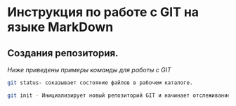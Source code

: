 # Инструкция по работе с GIT на языке MarkDown

## Создания репозитория. 

*Ниже приведены примеры команды для работы с GIT*
```sh 
git status- соказывает состояние файлов в рабочем каталоге. 
```

```sh
git init - Инициализирует новый репозиторий GIT и начинает отслеживание существующего каталога.
```